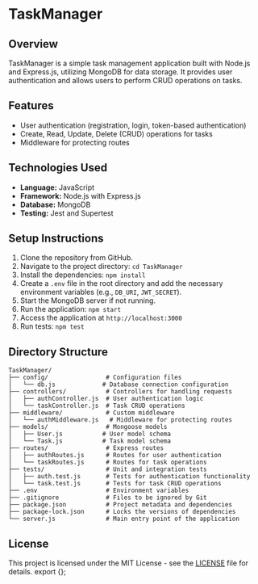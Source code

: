 
# TaskManager

## Overview

TaskManager is a simple task management application built with Node.js and Express.js, utilizing MongoDB for data storage. It provides user authentication and allows users to perform CRUD operations on tasks.

## Features
- User authentication (registration, login, token-based authentication)
- Create, Read, Update, Delete (CRUD) operations for tasks
- Middleware for protecting routes

## Technologies Used
- **Language:** JavaScript
- **Framework:** Node.js with Express.js
- **Database:** MongoDB
- **Testing:** Jest and Supertest

## Setup Instructions
1. Clone the repository from GitHub.
2. Navigate to the project directory: `cd TaskManager`
3. Install the dependencies: `npm install`
4. Create a `.env` file in the root directory and add the necessary environment variables (e.g., `DB_URI`, `JWT_SECRET`).
5. Start the MongoDB server if not running.
6. Run the application: `npm start`
7. Access the application at `http://localhost:3000`
8. Run tests: `npm test`

## Directory Structure
```
TaskManager/
├── config/                # Configuration files
│   └── db.js             # Database connection configuration
├── controllers/           # Controllers for handling requests
│   ├── authController.js  # User authentication logic
│   └── taskController.js  # Task CRUD operations
├── middleware/            # Custom middleware
│   └── authMiddleware.js   # Middleware for protecting routes
├── models/                # Mongoose models
│   ├── User.js           # User model schema
│   └── Task.js           # Task model schema
├── routes/                # Express routes
│   ├── authRoutes.js      # Routes for user authentication
│   └── taskRoutes.js      # Routes for task operations
├── tests/                 # Unit and integration tests
│   ├── auth.test.js       # Tests for authentication functionality
│   └── task.test.js       # Tests for task CRUD operations
├── .env                   # Environment variables
├── .gitignore             # Files to be ignored by Git
├── package.json           # Project metadata and dependencies
├── package-lock.json      # Locks the versions of dependencies
└── server.js              # Main entry point of the application
```

## License
This project is licensed under the MIT License - see the [LICENSE](LICENSE) file for details.
export {};
